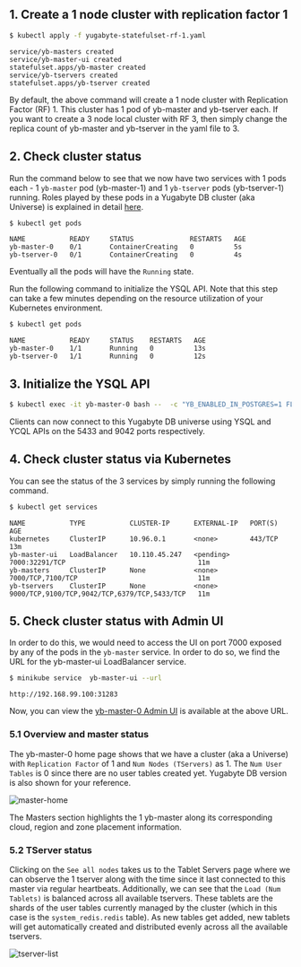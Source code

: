 ## 1. Create a 1 node cluster with replication factor 1

```sh
$ kubectl apply -f yugabyte-statefulset-rf-1.yaml
```
  
```
service/yb-masters created
service/yb-master-ui created
statefulset.apps/yb-master created
service/yb-tservers created
statefulset.apps/yb-tserver created
```

By default, the above command will create a 1 node cluster with Replication Factor (RF) 1. This cluster has 1 pod of yb-master and yb-tserver each. If you want to create a 3 node local cluster with RF 3, then simply change the replica count of yb-master and yb-tserver in the yaml file to 3.

## 2. Check cluster status

Run the command below to see that we now have two services with 1 pods each - 1 `yb-master` pod (yb-master-1) and 1 `yb-tserver` pods (yb-tserver-1) running. Roles played by these pods in a Yugabyte DB cluster (aka Universe) is explained in detail [here](../../architecture/concepts/universe/).

```sh
$ kubectl get pods
```

```
NAME           READY     STATUS              RESTARTS   AGE
yb-master-0    0/1       ContainerCreating   0          5s
yb-tserver-0   0/1       ContainerCreating   0          4s
```

Eventually all the pods will have the `Running` state.

Run the following command to initialize the YSQL API. Note that this step can take a few minutes depending on the resource utilization of your Kubernetes environment.

```sh
$ kubectl get pods
```

```
NAME           READY     STATUS    RESTARTS   AGE
yb-master-0    1/1       Running   0          13s
yb-tserver-0   1/1       Running   0          12s
```

## 3. Initialize the YSQL API

```sh
$ kubectl exec -it yb-master-0 bash --  -c "YB_ENABLED_IN_POSTGRES=1 FLAGS_pggate_master_addresses=yb-master-0.yb-masters.default.svc.cluster.local:7100 /home/yugabyte/postgres/bin/initdb -D /tmp/yb_pg_initdb_tmp_data_dir -U postgres"
```

Clients can now connect to this Yugabyte DB universe using YSQL and YCQL APIs on the 5433 and 9042 ports respectively.

## 4. Check cluster status via Kubernetes

You can see the status of the 3 services by simply running the following command.

```sh
$ kubectl get services
```

```
NAME           TYPE           CLUSTER-IP      EXTERNAL-IP   PORT(S)                                        AGE
kubernetes     ClusterIP      10.96.0.1       <none>        443/TCP                                        13m
yb-master-ui   LoadBalancer   10.110.45.247   <pending>     7000:32291/TCP                                 11m
yb-masters     ClusterIP      None            <none>        7000/TCP,7100/TCP                              11m
yb-tservers    ClusterIP      None            <none>        9000/TCP,9100/TCP,9042/TCP,6379/TCP,5433/TCP   11m
```

## 5. Check cluster status with Admin UI

In order to do this, we would need to access the UI on port 7000 exposed by any of the pods in the `yb-master` service. In order to do so, we find the URL for the yb-master-ui LoadBalancer service.

```sh
$ minikube service  yb-master-ui --url
```

```
http://192.168.99.100:31283
```

Now, you can view the [yb-master-0 Admin UI](../../admin/yb-master/#admin-ui) is available at the above URL.

### 5.1 Overview and master status

The yb-master-0 home page shows that we have a cluster (aka a Universe) with `Replication Factor` of 1 and `Num Nodes (TServers)` as 1. The `Num User Tables` is 0 since there are no user tables created yet. Yugabyte DB version is also shown for your reference.

![master-home](/images/admin/master-home-kubernetes-rf1.png)

The Masters section highlights the 1 yb-master along its corresponding cloud, region and zone placement information.

### 5.2 TServer status

Clicking on the `See all nodes` takes us to the Tablet Servers page where we can observe the 1 tserver along with the time since it last connected to this master via regular heartbeats. Additionally, we can see that the `Load (Num Tablets)` is balanced across all available tservers. These tablets are the shards of the user tables currently managed by the cluster (which in this case is the `system_redis.redis` table). As new tables get added, new tablets will get automatically created and distributed evenly across all the available tservers.

![tserver-list](/images/admin/master-tservers-list-kubernetes-rf1.png)
